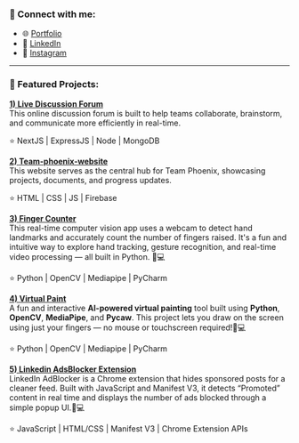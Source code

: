 ### 🔗 Connect with me:
- 🌐 [Portfolio](https://ayushv-nitj.github.io/Portfolio/)  
- 💼 [LinkedIn](https://www.linkedin.com/in/ayush-verma-jsr25)  
- 📸 [Instagram](https://www.instagram.com/av_alanche._/?igsh=cGFkcDJyN3c5dDE5)

---

### 🚀 Featured Projects:
**[1) Live Discussion Forum](https://discussion-forum-topaz.vercel.app/)**  
This online discussion forum is built to help teams collaborate, brainstorm, and communicate more efficiently in real-time.

⭐ NextJS | ExpressJS | Node | MongoDB


**[2) Team-phoenix-website](https://ayushv-nitj.github.io/team-phoenix-website/index.html)**  
This website serves as the central hub for Team Phoenix, showcasing projects, documents, and progress updates.

⭐ HTML | CSS | JS | Firebase


**[3) Finger Counter](https://github.com/ayushv-nitj/Finger_Counter_Python.git)**  
This real-time computer vision app uses a webcam to detect hand landmarks and accurately count the number of fingers raised. It's a fun and intuitive way to explore hand tracking, gesture recognition, and real-time video processing — all built in Python. 🧠💻

⭐ Python | OpenCV | Mediapipe | PyCharm


**[4) Virtual Paint](https://github.com/ayushv-nitj/AI-Virtual-Paint.git)**  
A fun and interactive **AI-powered virtual painting** tool built using **Python**, **OpenCV**, **MediaPipe**, and **Pycaw**. This project lets you draw on the screen using just your fingers — no mouse or touchscreen required!🧠💻

⭐ Python | OpenCV | Mediapipe | PyCharm


**[5) Linkedin AdsBlocker Extension](https://github.com/ayushv-nitj/LinkedIn-AdsBlocker-Extension.git)**  
LinkedIn AdBlocker is a Chrome extension that hides sponsored posts for a cleaner feed. Built with JavaScript and Manifest V3, it detects “Promoted” content in real time and displays the number of ads blocked through a simple popup UI.🧠💻

⭐ JavaScript | HTML/CSS | Manifest V3 | Chrome Extension APIs 

